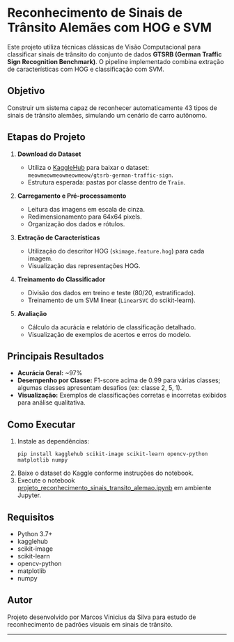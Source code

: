 # Reconhecimento de Sinais de Trânsito Alemães com HOG e SVM

Este projeto utiliza técnicas clássicas de Visão Computacional para classificar sinais de trânsito do conjunto de dados **GTSRB (German Traffic Sign Recognition Benchmark)**. O pipeline implementado combina extração de características com HOG e classificação com SVM.

## Objetivo

Construir um sistema capaz de reconhecer automaticamente 43 tipos de sinais de trânsito alemães, simulando um cenário de carro autônomo.

## Etapas do Projeto

1. **Download do Dataset**
   - Utiliza o [KaggleHub]([https://github.com/kagglehub/kagglehub](https://www.kaggle.com/datasets/meowmeowmeowmeowmeow/gtsrb-german-traffic-sign)) para baixar o dataset: `meowmeowmeowmeowmeow/gtsrb-german-traffic-sign`.
   - Estrutura esperada: pastas por classe dentro de `Train`.

2. **Carregamento e Pré-processamento**
   - Leitura das imagens em escala de cinza.
   - Redimensionamento para 64x64 pixels.
   - Organização dos dados e rótulos.

3. **Extração de Características**
   - Utilização do descritor HOG (`skimage.feature.hog`) para cada imagem.
   - Visualização das representações HOG.

4. **Treinamento do Classificador**
   - Divisão dos dados em treino e teste (80/20, estratificado).
   - Treinamento de um SVM linear (`LinearSVC` do scikit-learn).

5. **Avaliação**
   - Cálculo da acurácia e relatório de classificação detalhado.
   - Visualização de exemplos de acertos e erros do modelo.

## Principais Resultados

- **Acurácia Geral:** ~97%
- **Desempenho por Classe:** F1-score acima de 0.99 para várias classes; algumas classes apresentam desafios (ex: classe 2, 5, 1).
- **Visualização:** Exemplos de classificações corretas e incorretas exibidos para análise qualitativa.

## Como Executar

1. Instale as dependências:
   ```
   pip install kagglehub scikit-image scikit-learn opencv-python matplotlib numpy
   ```
2. Baixe o dataset do Kaggle conforme instruções do notebook.
3. Execute o notebook [projeto_reconhecimento_sinais_transito_alemao.ipynb](Projeto_VCAP_GTSRB/projeto_reconhecimento_sinais_transito_alemao.ipynb) em ambiente Jupyter.

## Requisitos

- Python 3.7+
- kagglehub
- scikit-image
- scikit-learn
- opencv-python
- matplotlib
- numpy

## Autor

Projeto desenvolvido por Marcos Vinicius da Silva para estudo de reconhecimento de padrões visuais em sinais de trânsito.

---
